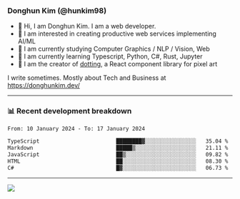 ### Donghun Kim (@hunkim98)

- 👋 Hi, I am Donghun Kim. I am a web developer. 
- 🤔 I am interested in creating productive web services implementing AI/ML
- 🔭 I am currently studying Computer Graphics / NLP / Vision, Web 
- 🌱 I am currently learning Typescript, Python, C#, Rust, Jupyter
- 🎨 I am the creator of [dotting](https://github.com/hunkim98/dotting), a React component library for pixel art

I write sometimes. Mostly about Tech and Business at https://donghunkim.dev/

---
### 📊 Recent development breakdown
<!--START_SECTION:waka-->

```txt
From: 10 January 2024 - To: 17 January 2024

TypeScript                        ████████▓░░░░░░░░░░░░░░░░   35.04 %
Markdown                          █████▒░░░░░░░░░░░░░░░░░░░   21.11 %
JavaScript                        ██▒░░░░░░░░░░░░░░░░░░░░░░   09.82 %
HTML                              ██░░░░░░░░░░░░░░░░░░░░░░░   08.30 %
C#                                █▓░░░░░░░░░░░░░░░░░░░░░░░   06.73 %
```

<!--END_SECTION:waka-->
---

<!-- <div align='center'> -->
  <img align="center" src="https://github-readme-stats.vercel.app/api?username=hunkim98&theme=dark&show_icons=true"/>
<!-- </div> -->
<!--
**hunkim98/hunkim98** is a ✨ _special_ ✨ repository because its `README.md` (this file) appears on your GitHub profile.

Here are some ideas to get you started:

- 🔭 I’m currently working on ...
- 🌱 I’m currently learning ...
- 👯 I’m looking to collaborate on ...
- 🤔 I’m looking for help with ...
- 💬 Ask me about ...
- 📫 How to reach me: ...
- 😄 Pronouns: ...
- ⚡ Fun fact: ...
-->
